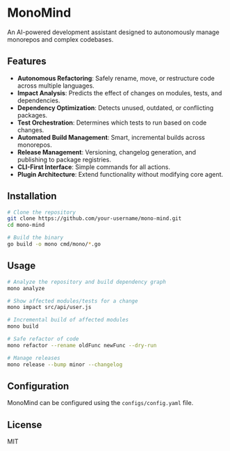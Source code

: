 # MonoMind

An AI-powered development assistant designed to autonomously manage monorepos and complex codebases.

## Features

- **Autonomous Refactoring**: Safely rename, move, or restructure code across multiple languages.
- **Impact Analysis**: Predicts the effect of changes on modules, tests, and dependencies.
- **Dependency Optimization**: Detects unused, outdated, or conflicting packages.
- **Test Orchestration**: Determines which tests to run based on code changes.
- **Automated Build Management**: Smart, incremental builds across monorepos.
- **Release Management**: Versioning, changelog generation, and publishing to package registries.
- **CLI-First Interface**: Simple commands for all actions.
- **Plugin Architecture**: Extend functionality without modifying core agent.

## Installation

```bash
# Clone the repository
git clone https://github.com/your-username/mono-mind.git
cd mono-mind

# Build the binary
go build -o mono cmd/mono/*.go
```

## Usage

```bash
# Analyze the repository and build dependency graph
mono analyze

# Show affected modules/tests for a change
mono impact src/api/user.js

# Incremental build of affected modules
mono build

# Safe refactor of code
mono refactor --rename oldFunc newFunc --dry-run

# Manage releases
mono release --bump minor --changelog
```

## Configuration

MonoMind can be configured using the `configs/config.yaml` file.

## License

MIT